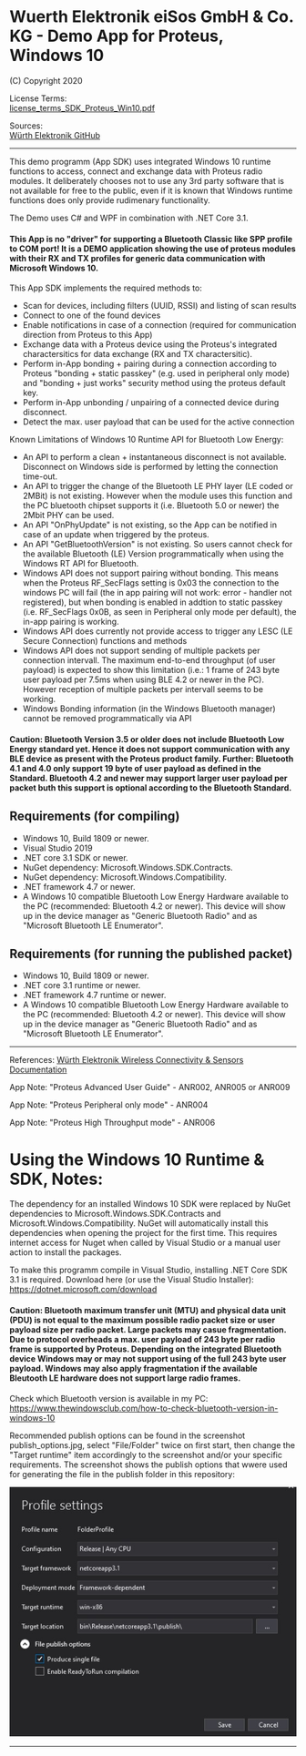 # Wuerth Elektronik eiSos GmbH & Co. KG - Demo App for Proteus, Windows 10
(C) Copyright 2020

License Terms:  
[license_terms_SDK_Proteus_Win10.pdf](https://github.com/WurthElektronik/Proteus-Windows-SDK/blob/master/license_terms_SDK_Proteus_Win10.pdf) 

Sources:  
[Würth Elektronik GitHub](https://github.com/orgs/WurthElektronik/) 


- - - -

This demo programm (App SDK) uses integrated Windows 10 runtime functions to access, connect and exchange data with Proteus radio modules. 
It deliberately chooses not to use any 3rd party software that is not available for free to the public, even if it is known that Windows runtime functions does only provide rudimenary functionality.

The Demo uses C# and WPF in combination with .NET Core 3.1.

#### This App is no "driver" for supporting a Bluetooth Classic like SPP profile to COM port! It is a DEMO application showing the use of proteus modules with their RX and TX profiles for generic data communication with Microsoft Windows 10.


This App SDK implements the required methods to:
* Scan for devices, including filters (UUID, RSSI) and listing of scan results
* Connect to one of the found devices
* Enable notifications in case of a connection (required for communication direction from Proteus to this App)
* Exchange data with a Proteus device using the Proteus's integrated charactersitics for data exchange (RX and TX charactersitic).
* Perform in-App bonding + pairing during a connection according to Proteus "bonding + static passkey" (e.g. used in peripheral only mode) and "bonding + just works" security method using the proteus default key.
* Perform in-App unbonding / unpairing of a connected device during disconnect.
* Detect the max. user payload that can be used for the active connection

Known Limitations of Windows 10 Runtime API for Bluetooth Low Energy:
* An API to perform a clean + instantaneous disconnect is not available. Disconnect on Windows side is performed by letting the connection time-out.
* An API to trigger the change of the Bluetooth LE PHY layer (LE coded or 2MBit) is not existing. However when the module uses this function and the PC bluetooth chipset supports it (i.e. Bluetooth 5.0 or newer) the 2Mbit PHY can be used.
* An API "OnPhyUpdate" is not existing, so the App can be notified in case of an update when triggered by the proteus.
* An API "GetBluetoothVersion" is not existing. So users cannot check for the available Bluetooth (LE) Version programmatically when using the Windows RT API for Bluetooth.
* Windows API does not support pairing without bonding. This means when the Proteus RF_SecFlags setting is 0x03 the connection to the windows PC will fail (the in app pairing will not work: error - handler not registered), but when bonding is enabled in addtion to static passkey (i.e. RF_SecFlags 0x0B, as seen in Peripheral only mode per default), the in-app pairing is working. 
* Windows API does currently not provide access to trigger any LESC (LE Secure Connection) functions and methods
* Windows API does not support sending of multiple packets per connection intervall. The maximum end-to-end throughput (of user payload) is expected to show this limitation (i.e.: 1 frame of 243 byte user payload per 7.5ms when using BLE 4.2 or newer in the PC). However reception of multiple packets per intervall seems to be working.
* Windows Bonding information (in the Windows Bluetooth manager) cannot be removed programmatically via API

#### Caution: Bluetooth Version 3.5 or older does not include Bluetooth Low Energy standard yet. Hence it does not support communication with any BLE device as present with the Proteus product family. Further: Bluetooth 4.1 and 4.0 only support 19 byte of user payload as defined in the Standard. Bluetooth 4.2 and newer may support larger user payload per packet buth this support is optional according to the Bluetooth Standard. 


## Requirements (for compiling)

* Windows 10, Build 1809 or newer.
* Visual Studio 2019
* .NET core 3.1 SDK or newer.
* NuGet dependency: Microsoft.Windows.SDK.Contracts.
* NuGet dependency: Microsoft.Windows.Compatibility.
* .NET framework 4.7 or newer.
* A Windows 10 compatible Bluetooth Low Energy Hardware available to the PC (recommended: Bluetooth 4.2 or newer). This device will show up in the device manager as "Generic Bluetooth Radio" and as "Microsoft Bluetooth LE Enumerator".


## Requirements (for running the published packet)

* Windows 10, Build 1809 or newer.
* .NET core 3.1 runtime or newer.
* .NET framework 4.7 runtime or newer.
* A Windows 10 compatible Bluetooth Low Energy Hardware available to the PC (recommended: Bluetooth 4.2 or newer). This device will show up in the device manager as "Generic Bluetooth Radio" and as "Microsoft Bluetooth LE Enumerator".


- - - -

References:
[Würth Elektronik Wireless Connectivity & Sensors Documentation](https://www.we-online.de/web/en/electronic_components/produkte_pb/service_pbs/wco/handbuecher/wco_handbuecher.php)

App Note: "Proteus Advanced User Guide" - ANR002, ANR005 or ANR009

App Note: "Proteus Peripheral only mode" - ANR004

App Note: "Proteus High Throughput mode" - ANR006

# Using the Windows 10 Runtime & SDK, Notes:

The dependency for an installed Windows 10 SDK were replaced by NuGet dependencies to Microsoft.Windows.SDK.Contracts and Microsoft.Windows.Compatibility.
NuGet will automatically install this dependencies when opening the project for the first time. This requires internet access for Nuget when called by Visual Studio or a manual user action to install the packages.

To make this programm compile in Visual Studio, installing .NET Core SDK 3.1 is required. Download here (or use the Visual Studio Installer): https://dotnet.microsoft.com/download


#### Caution: Bluetooth maximum transfer unit (MTU) and physical data unit (PDU) is not equal to the maximum possible radio packet size or user payload size per radio packet. Large packets may casue fragmentation. Due to protocol overheads a max. user payload of 243 byte per radio frame is supported by Proteus. Depending on the integrated Bluetooth device Windows may or may not support using of the full 243 byte user payload. Windows may also apply fragmentation if the available Bleutooth LE hardware does not support large radio frames. 


Check which Bluetooth version is available in my PC: https://www.thewindowsclub.com/how-to-check-bluetooth-version-in-windows-10

Recommended publish options can be found in the screenshot publish_options.jpg, select "File/Folder" twice on first start, then change the "Target runtime" item accordingly to the screenshot and/or your specific requirements. The screenshot shows the publish options that wwere used for generating the file in the publish folder in this repository:

![publish options](https://github.com/WurthElektronik/Proteus-Windows-SDK/blob/master/publish_options.jpg?raw=true)

- - - -

